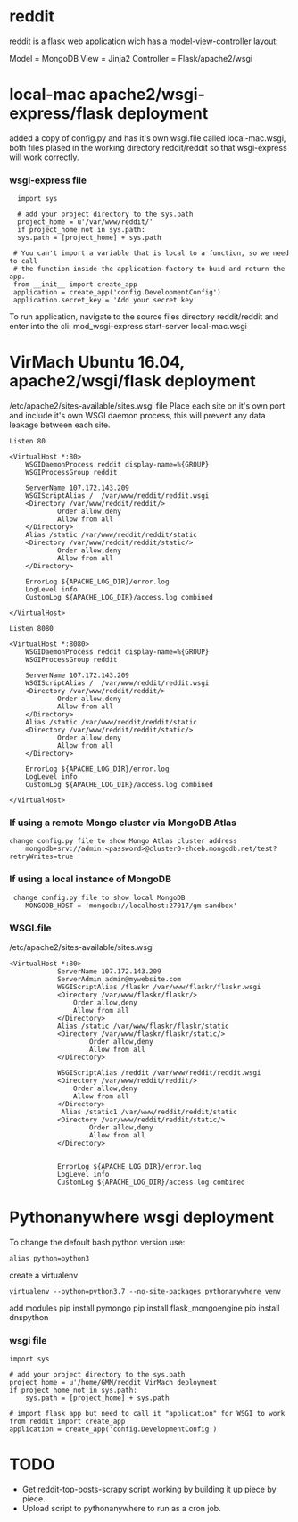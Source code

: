 # reddit
reddit is a flask web application wich has a model-view-controller layout:

Model       = MongoDB
View        = Jinja2
Controller  = Flask/apache2/wsgi

# local-mac apache2/wsgi-express/flask deployment
added a copy of config.py and has it's own wsgi.file called local-mac.wsgi, both files plased in the working directory reddit/reddit so that wsgi-express will work correctly.

### wsgi-express file
       
      import sys

      # add your project directory to the sys.path
      project_home = u'/var/www/reddit/'
      if project_home not in sys.path:
      sys.path = [project_home] + sys.path

     # You can't import a variable that is local to a function, so we need to call
     # the function inside the application-factory to buid and return the app.
     from __init__ import create_app
     application = create_app('config.DevelopmentConfig')
     application.secret_key = 'Add your secret key'

To run application, navigate to the source files directory reddit/reddit and enter into the cli: 
     mod_wsgi-express start-server local-mac.wsgi

# VirMach Ubuntu 16.04, apache2/wsgi/flask deployment
/etc/apache2/sites-available/sites.wsgi file
Place each site on it's own port and include it's own WSGI daemon process, this will prevent any data leakage between each site.
    
    Listen 80

    <VirtualHost *:80>
        WSGIDaemonProcess reddit display-name=%{GROUP}
        WSGIProcessGroup reddit

        ServerName 107.172.143.209
        WSGIScriptAlias /  /var/www/reddit/reddit.wsgi
        <Directory /var/www/reddit/reddit/>
                Order allow,deny
                Allow from all
        </Directory>
        Alias /static /var/www/reddit/reddit/static
        <Directory /var/www/reddit/reddit/static/>
                Order allow,deny
                Allow from all
        </Directory>

        ErrorLog ${APACHE_LOG_DIR}/error.log
        LogLevel info
        CustomLog ${APACHE_LOG_DIR}/access.log combined

    </VirtualHost>

    Listen 8080

    <VirtualHost *:8080>
        WSGIDaemonProcess reddit display-name=%{GROUP}
        WSGIProcessGroup reddit

        ServerName 107.172.143.209
        WSGIScriptAlias /  /var/www/reddit/reddit.wsgi
        <Directory /var/www/reddit/reddit/>
                Order allow,deny
                Allow from all
        </Directory>
        Alias /static /var/www/reddit/reddit/static
        <Directory /var/www/reddit/reddit/static/>
                Order allow,deny
                Allow from all
        </Directory>

        ErrorLog ${APACHE_LOG_DIR}/error.log
        LogLevel info
        CustomLog ${APACHE_LOG_DIR}/access.log combined

    </VirtualHost>


### If using a remote Mongo cluster via MongoDB Atlas
    change config.py file to show Mongo Atlas cluster address
        mongodb+srv://admin:<password>@cluster0-zhceb.mongodb.net/test?retryWrites=true
        
### If using a local instance of MongoDB
     change config.py file to show local MongoDB
        MONGODB_HOST = 'mongodb://localhost:27017/gm-sandbox'

### WSGI.file
/etc/apache2/sites-available/sites.wsgi

    <VirtualHost *:80>
                ServerName 107.172.143.209
                ServerAdmin admin@mywebsite.com
                WSGIScriptAlias /flaskr /var/www/flaskr/flaskr.wsgi
                <Directory /var/www/flaskr/flaskr/>
                    Order allow,deny
                    Allow from all
                </Directory>
                Alias /static /var/www/flaskr/flaskr/static
                <Directory /var/www/flaskr/flaskr/static/>
                        Order allow,deny
                        Allow from all
                </Directory>

                WSGIScriptAlias /reddit /var/www/reddit/reddit.wsgi
                <Directory /var/www/reddit/reddit/>
                    Order allow,deny
                    Allow from all
                </Directory>
                 Alias /static1 /var/www/reddit/reddit/static
                <Directory /var/www/reddit/reddit/static/>
                        Order allow,deny
                        Allow from all
                </Directory>


                ErrorLog ${APACHE_LOG_DIR}/error.log
                LogLevel info
                CustomLog ${APACHE_LOG_DIR}/access.log combined
</VirtualHost>


# Pythonanywhere wsgi deployment
To change the defoult bash python version use:
    
    alias python=python3

create a virtualenv

    virtualenv --python=python3.7 --no-site-packages pythonanywhere_venv
 
 add modules
    pip install pymongo
    pip install flask_mongoengine
    pip install dnspython
 
### wsgi file
    import sys

    # add your project directory to the sys.path
    project_home = u'/home/GMM/reddit_VirMach_deployment'
    if project_home not in sys.path:
        sys.path = [project_home] + sys.path

    # import flask app but need to call it "application" for WSGI to work
    from reddit import create_app
    application = create_app('config.DevelopmentConfig')
    
# TODO
- Get reddit-top-posts-scrapy script working by building it up piece by piece.
- Upload script to pythonanywhere to run as a cron job.
